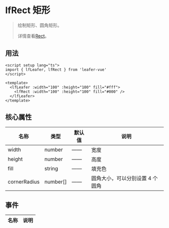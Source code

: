 # lfRect 矩形
>
> 绘制矩形、圆角矩形。
>
> 详情查看[Rect](https://www.leaferjs.com/ui/guide/display/Rect.html)。

## 用法

```vue
<script setup lang="ts">
import { lfLeafer, lfRect } from 'leafer-vue'
</script>

<template>
  <lfLeafer :width="100" :height="100" fill="#fff">
    <lfRect :width="100" :height="100" fill="#000" />
  </lfLeafer>
</template>
```

## 核心属性

| 名称 | 类型 | 默认值 | 说明 |
| --- | --- | --- | --- |
| width | number | —— | 宽度 |
| height | number | —— | 高度 |
| fill | string | —— | 填充色 |
| cornerRadius | number[] | —— | 圆角大小，可以分别设置 4 个圆角 |

## 事件

| 名称 | 说明 |
| --- | --- |
